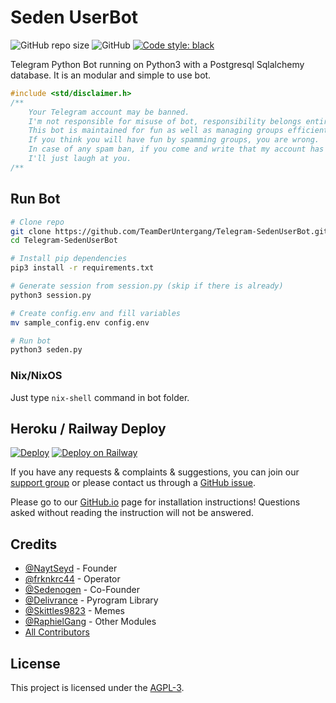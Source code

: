 Seden UserBot
==

![GitHub repo size](https://img.shields.io/github/repo-size/TeamDerUntergang/Telegram-SedenUserBot?color=brightgreen)
![GitHub](https://img.shields.io/github/license/TeamDerUntergang/Telegram-SedenUserBot?color=red)
[![Code style: black](https://img.shields.io/badge/code%20style-black-000000.svg)](https://github.com/psf/black)

Telegram Python Bot running on Python3 with a Postgresql Sqlalchemy database. It is an modular and simple to use bot.

```c
#include <std/disclaimer.h>
/**
    Your Telegram account may be banned.
    I'm not responsible for misuse of bot, responsibility belongs entirely to user.
    This bot is maintained for fun as well as managing groups efficiently.
    If you think you will have fun by spamming groups, you are wrong.
    In case of any spam ban, if you come and write that my account has been banned,
    I'll just laugh at you.
/**
```
## Run Bot
```bash
# Clone repo
git clone https://github.com/TeamDerUntergang/Telegram-SedenUserBot.git
cd Telegram-SedenUserBot

# Install pip dependencies
pip3 install -r requirements.txt

# Generate session from session.py (skip if there is already)
python3 session.py

# Create config.env and fill variables
mv sample_config.env config.env

# Run bot
python3 seden.py
```
### Nix/NixOS
Just type `nix-shell` command in bot folder.

## Heroku / Railway Deploy
[![Deploy](https://www.herokucdn.com/deploy/button.svg)](https://heroku.com/deploy?template=https://github.com/TeamDerUntergang/Telegram-SedenUserBot/tree/seden)
[![Deploy on Railway](https://railway.app/button.svg)](https://railway.app/new/template?template=https%3A%2F%2Fgithub.com%2FTeamDerUntergang%2FTelegram-SedenUserBot&plugins=postgresql&envs=API_ID%2CAPI_HASH%2CSESSION%2CALIVE_MSG%2CBOT_PREFIX%2CCHROME_DRIVER%2CLOG_ID%2CLOG_VERBOSE%2CPM_AUTO_BAN%2CPM_MSG_COUNT%2CPM_UNAPPROVED%2CSEDEN_LANG&optionalEnvs=ALIVE_MSG%2CBOT_PREFIX%2CCHROME_DRIVER%2CLOG_ID%2CLOG_VERBOSE%2CPM_AUTO_BAN%2CPM_MSG_COUNT%2CPM_UNAPPROVED%2CSEDEN_LANG)

If you have any requests & complaints & suggestions, you can join our [support group](https://t.me/SedenUserBotSupport) or please contact us through a [GitHub issue](https://github.com/TeamDerUntergang/Telegram-SedenUserBot/issues).

Please go to our [GitHub.io](https://teamderuntergang.github.io/installation.html) page for installation instructions! Questions asked without reading the instruction will not be answered.

## Credits
*   [@NaytSeyd](https://github.com/NaytSeyd) - Founder
*   [@frknkrc44](https://github.com/frknkrc44) - Operator
*   [@Sedenogen](https://github.com/ciyanogen) - Co-Founder
*   [@Delivrance](https://github.com/pyrogram/pyrogram) - Pyrogram Library
*   [@Skittles9823](https://github.com/skittles9823) - Memes
*   [@RaphielGang](https://github.com/raphielgang) - Other Modules
*   [All Contributors](https://github.com/TeamDerUntergang/Telegram-SedenUserBot/graphs/contributors)

## License

This project is licensed under the [AGPL-3](https://www.gnu.org/licenses/agpl-3.0.html).
